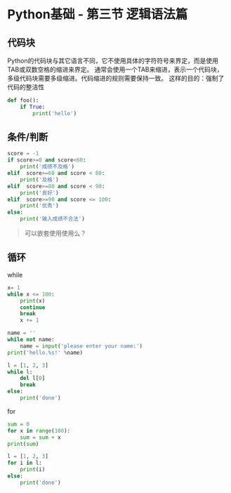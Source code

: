# Python基础 - 第三节 逻辑语法篇

## 代码块
Python的代码块与其它语言不同，它不使用具体的字符符号来界定，而是使用TAB或双数空格的缩进来界定。
通常会使用一个TAB来缩进，表示一个代码块，多级代码块需要多级缩进。代码缩进的规则需要保持一致。
这样的目的：强制了代码的整洁性
```python
def foo():
    if True:
        print('hello')
```

## 条件/判断
```python
score = -1
if score>=0 and score<60:
    print('成绩不及格')
elif  score>=60 and score < 80:
    print('及格')
elif  score>=80 and score < 90:
    print('良好')
elif  score>=90 and score <= 100:
    print('优秀')
else:
    print('输入成绩不合法')
```

> 可以嵌套使用使用么？

## 循环
while
```python
x= 1
while x <= 100:
    print(x)
    continue
    break
    x += 1

name = ''
while not name:
    name = input('please enter your name:')
print('hello.%s!' %name)

l = [1, 2, 3]
while l:
    del l[0]
    break
else:
    print('done')
```
for
```python
sum = 0
for x in range(100):
    sum = sum + x
print(sum)

l = [1, 2, 3]
for i in l:
    print(i)
else:
    print('done')
```

